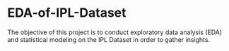 # EDA-of-IPL-Dataset
The objective of this project is to conduct exploratory data analysis (EDA) and statistical modeling on the IPL Dataset in order to gather insights.
